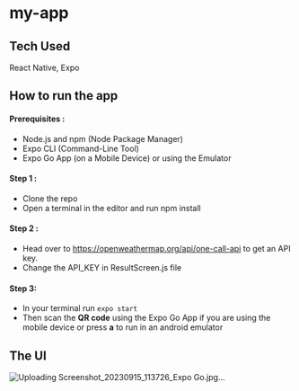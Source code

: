 # my-app
## Tech Used
React Native, Expo

## How to run the app
#### Prerequisites :
* Node.js and npm (Node Package Manager)
* Expo CLI (Command-Line Tool)
* Expo Go App (on a Mobile Device) or using the Emulator

#### Step 1 :
* Clone the repo
* Open a terminal in the editor and run npm install

#### Step 2 :
* Head over to  https://openweathermap.org/api/one-call-api to get an API key.
* Change the API_KEY in ResultScreen.js file

#### Step 3:
* In your terminal run `expo start`
* Then scan the **QR code** using the Expo Go App if you are using the mobile device or press **a** to run in an 
  android emulator

## The UI
![Uploading Screenshot_20230915_113726_Expo Go.jpg…]()

